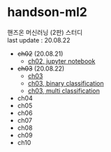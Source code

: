 # handson-ml2  
핸즈온 머신러닝 (2판) 스터디  
last update : 20.08.22

- ~~ch02~~ (20.08.21)  
    - [ch02, jupyter notebook](https://github.com/bnabis93/handson-ml2/tree/master/ch02)
- ~~ch03~~ (20.08.22)
    - [ch03](https://github.com/bnabis93/handson-ml2/tree/master/ch03)
    - [ch03, binary classification](https://github.com/bnabis93/handson-ml2/blob/master/ch03/ch03_binary_classification.ipynb)
    - [ch03, multi classification](https://github.com/bnabis93/handson-ml2/blob/master/ch03/ch03_multi_class.ipynb)
- ch04
- ch05
- ch06
- ch07
- ch08
- ch09
- ch10
